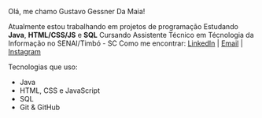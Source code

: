   Olá, me chamo Gustavo Gessner Da Maia!

Atualmente estou trabalhando em projetos de programação
Estudando **Java**, **HTML/CSS/JS** e **SQL**
Cursando Assistente Técnico em Técnologia da Informação no SENAI/Timbó - SC
Como me encontrar: [LinkedIn](www.linkedin.com/in/gustavo-gessner-da-maia-989437314) | [Email](mailto:gustavo_g_da-maia@estudante.sesisenai.org.br) | [Instagram](www.instagram.com/gustavo._gm_)

Tecnologias que uso:
- Java
- HTML, CSS e JavaScript
- SQL
- Git & GitHub



